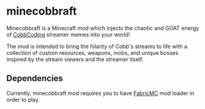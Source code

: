 # minecobbraft

Minecobbraft is a Minecraft mod which injects the chaotic and GOAT energy
of [CobbCoding](https://www.twitch.tv/cobbcoding) streamer memes into your world!

The mod is intended to bring the hilarity of Cobb's streams to life with a collection of custom resources, weapons,
mobs, and unique bosses inspired by the stream viewers and the streamer itself.

## Dependencies

Currently, minecobbraft mod requires you to have [FabricMC](https://fabricmc.net/) mod loader in order to play.